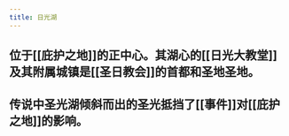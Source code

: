 ```yaml
---
title: 日光湖
---
```


## 位于[[庇护之地]]的正中心。其湖心的[[日光大教堂]]及其附属城镇是[[圣日教会]]的首都和圣地圣地。
## 传说中圣光湖倾斜而出的圣光抵挡了[[事件]]对[[庇护之地]]的影响。
